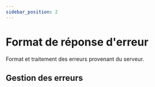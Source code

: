 ```yaml
---
sidebar_position: 2
---
```


# Format de réponse d'erreur

Format et traitement des erreurs provenant du serveur.

## Gestion des erreurs